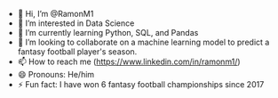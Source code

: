 - 👋 Hi, I’m @RamonM1
- 👀 I’m interested in Data Science
- 🌱 I’m currently learning Python, SQL, and Pandas
- 💞️ I’m looking to collaborate on a machine learning model to predict a fantasy football player's season.
- 📫 How to reach me (https://www.linkedin.com/in/ramonm1/)
- 😄 Pronouns: He/him
- ⚡ Fun fact: I have won 6 fantasy football championships since 2017

<!---
RamonM1/RamonM1 is a ✨ special ✨ repository because its `README.md` (this file) appears on your GitHub profile.
You can click the Preview link to take a look at your changes.
--->
